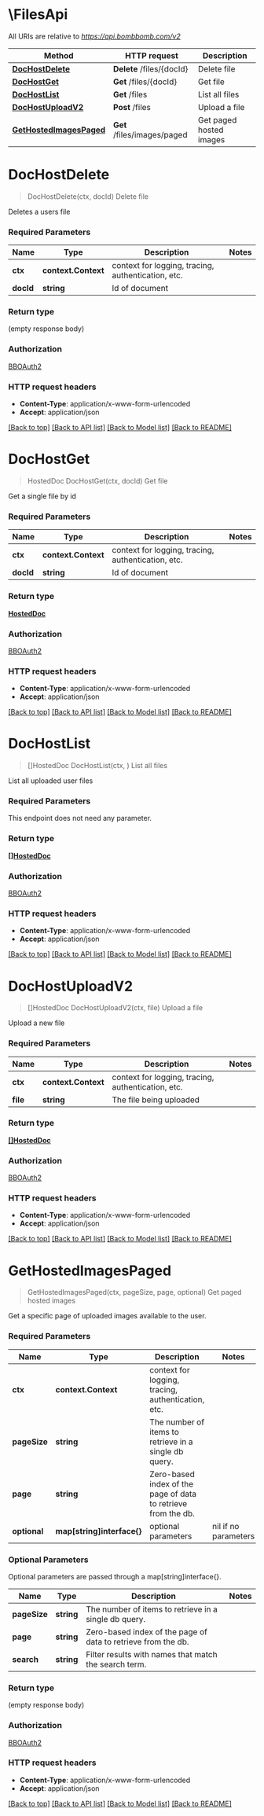 # \FilesApi

All URIs are relative to *https://api.bombbomb.com/v2*

Method | HTTP request | Description
------------- | ------------- | -------------
[**DocHostDelete**](FilesApi.md#DocHostDelete) | **Delete** /files/{docId} | Delete file
[**DocHostGet**](FilesApi.md#DocHostGet) | **Get** /files/{docId} | Get file
[**DocHostList**](FilesApi.md#DocHostList) | **Get** /files | List all files
[**DocHostUploadV2**](FilesApi.md#DocHostUploadV2) | **Post** /files | Upload a file
[**GetHostedImagesPaged**](FilesApi.md#GetHostedImagesPaged) | **Get** /files/images/paged | Get paged hosted images


# **DocHostDelete**
> DocHostDelete(ctx, docId)
Delete file

Deletes a users file

### Required Parameters

Name | Type | Description  | Notes
------------- | ------------- | ------------- | -------------
 **ctx** | **context.Context** | context for logging, tracing, authentication, etc.
  **docId** | **string**| Id of document | 

### Return type

 (empty response body)

### Authorization

[BBOAuth2](../README.md#BBOAuth2)

### HTTP request headers

 - **Content-Type**: application/x-www-form-urlencoded
 - **Accept**: application/json

[[Back to top]](#) [[Back to API list]](../README.md#documentation-for-api-endpoints) [[Back to Model list]](../README.md#documentation-for-models) [[Back to README]](../README.md)

# **DocHostGet**
> HostedDoc DocHostGet(ctx, docId)
Get file

Get a single file by id

### Required Parameters

Name | Type | Description  | Notes
------------- | ------------- | ------------- | -------------
 **ctx** | **context.Context** | context for logging, tracing, authentication, etc.
  **docId** | **string**| Id of document | 

### Return type

[**HostedDoc**](HostedDoc.md)

### Authorization

[BBOAuth2](../README.md#BBOAuth2)

### HTTP request headers

 - **Content-Type**: application/x-www-form-urlencoded
 - **Accept**: application/json

[[Back to top]](#) [[Back to API list]](../README.md#documentation-for-api-endpoints) [[Back to Model list]](../README.md#documentation-for-models) [[Back to README]](../README.md)

# **DocHostList**
> []HostedDoc DocHostList(ctx, )
List all files

List all uploaded user files

### Required Parameters
This endpoint does not need any parameter.

### Return type

[**[]HostedDoc**](HostedDoc.md)

### Authorization

[BBOAuth2](../README.md#BBOAuth2)

### HTTP request headers

 - **Content-Type**: application/x-www-form-urlencoded
 - **Accept**: application/json

[[Back to top]](#) [[Back to API list]](../README.md#documentation-for-api-endpoints) [[Back to Model list]](../README.md#documentation-for-models) [[Back to README]](../README.md)

# **DocHostUploadV2**
> []HostedDoc DocHostUploadV2(ctx, file)
Upload a file

Upload a new file

### Required Parameters

Name | Type | Description  | Notes
------------- | ------------- | ------------- | -------------
 **ctx** | **context.Context** | context for logging, tracing, authentication, etc.
  **file** | **string**| The file being uploaded | 

### Return type

[**[]HostedDoc**](HostedDoc.md)

### Authorization

[BBOAuth2](../README.md#BBOAuth2)

### HTTP request headers

 - **Content-Type**: application/x-www-form-urlencoded
 - **Accept**: application/json

[[Back to top]](#) [[Back to API list]](../README.md#documentation-for-api-endpoints) [[Back to Model list]](../README.md#documentation-for-models) [[Back to README]](../README.md)

# **GetHostedImagesPaged**
> GetHostedImagesPaged(ctx, pageSize, page, optional)
Get paged hosted images

Get a specific page of uploaded images available to the user.

### Required Parameters

Name | Type | Description  | Notes
------------- | ------------- | ------------- | -------------
 **ctx** | **context.Context** | context for logging, tracing, authentication, etc.
  **pageSize** | **string**| The number of items to retrieve in a single db query. | 
  **page** | **string**| Zero-based index of the page of data to retrieve from the db. | 
 **optional** | **map[string]interface{}** | optional parameters | nil if no parameters

### Optional Parameters
Optional parameters are passed through a map[string]interface{}.

Name | Type | Description  | Notes
------------- | ------------- | ------------- | -------------
 **pageSize** | **string**| The number of items to retrieve in a single db query. | 
 **page** | **string**| Zero-based index of the page of data to retrieve from the db. | 
 **search** | **string**| Filter results with names that match the search term. | 

### Return type

 (empty response body)

### Authorization

[BBOAuth2](../README.md#BBOAuth2)

### HTTP request headers

 - **Content-Type**: application/x-www-form-urlencoded
 - **Accept**: application/json

[[Back to top]](#) [[Back to API list]](../README.md#documentation-for-api-endpoints) [[Back to Model list]](../README.md#documentation-for-models) [[Back to README]](../README.md)

